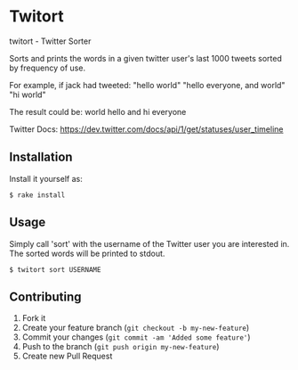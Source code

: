 # Twitort

twitort - Twitter Sorter

Sorts and prints the words in a given twitter user's last 1000 tweets
sorted by frequency of use.

For example, if jack had tweeted:
"hello world"
"hello everyone, and world"
"hi world"

The result could be:
world
hello
and
hi
everyone

Twitter Docs:
https://dev.twitter.com/docs/api/1/get/statuses/user_timeline

## Installation

Install it yourself as:

    $ rake install

## Usage

Simply call 'sort' with the username of the Twitter user you are
interested in.  The sorted words will be printed to stdout.

    $ twitort sort USERNAME

## Contributing

1. Fork it
2. Create your feature branch (`git checkout -b my-new-feature`)
3. Commit your changes (`git commit -am 'Added some feature'`)
4. Push to the branch (`git push origin my-new-feature`)
5. Create new Pull Request
